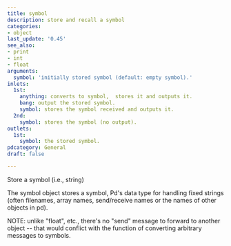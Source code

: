 ```yaml
---
title: symbol
description: store and recall a symbol
categories:
- object
last_update: '0.45'
see_also:
- print
- int
- float
arguments:
  symbol: 'initially stored symbol (default: empty symbol).'
inlets:
  1st:
    anything: converts to symbol,  stores it and outputs it.
    bang: output the stored symbol.
    symbol: stores the symbol received and outputs it.
  2nd:
    symbol: stores the symbol (no output).
outlets:
  1st:
    symbol: the stored symbol.
pdcategory: General
draft: false

---
```

Store a symbol (i.e., string)

The symbol object stores a symbol,  Pd's data type for handling fixed strings (often filenames,  array names,  send/receive names or the names of other objects in pd).

NOTE: unlike "float",  etc.,  there's no "send" message to forward to another object -- that would conflict with the function of converting arbitrary messages to symbols.

